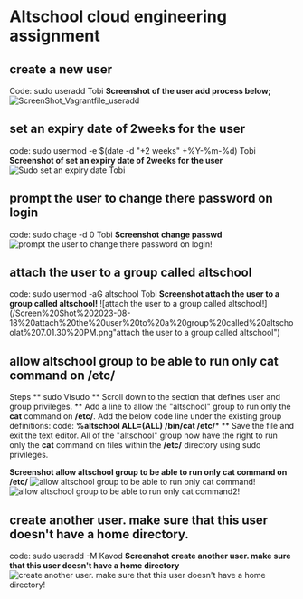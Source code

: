 # Altschool cloud engineering assignment

## create a new user
Code: sudo useradd Tobi
**Screenshot of the user add process below;**
![ScreenShot_Vagrantfile_useradd](https://github.com/RansomedKC/CloudEngineering-Assignment1/assets/137722760/adb87429-a12a-4938-b2b3-f577b65fd577)

## set an expiry date of 2weeks for the user
code: sudo usermod -e $(date -d "+2 weeks" +%Y-%m-%d) Tobi
**Screenshot of set an expiry date of 2weeks for the user**
![Sudo set an expiry date Tobi](/SS_Expirydate_Tobi.png "Sudo expiry date set for Tobi")

## prompt the user to change there password on login
code: sudo chage -d 0 Tobi
**Screenshot change passwd**
![prompt the user to change there password on login!](/Screen%20Shot%202023-08-18%20Change%20passed%20at%206.57.18%20PM.png "Sudo change passwd")


## attach the user to a group called altschool
code: sudo usermod -aG altschool Tobi
**Screenshot attach the user to a group called altschool!**
![attach the user to a group called altschool!](/Screen%20Shot%202023-08-18%20attach%20the%20user%20to%20a%20group%20called%20altschoolat%207.01.30%20PM.png"attach the user to a group called altschool")

## allow altschool group to be able to run only cat command on /etc/
Steps
** sudo Visudo
** Scroll down to the section that defines user and group privileges. 
** Add a line to allow the "altschool" group to run only the **cat** command on **/etc/**. Add the below code line under the existing group definitions:
code: **%altschool ALL=(ALL) /bin/cat /etc/***
** Save the file and exit the text editor.
All of the "altschool" group now have the right to run only the **cat** command on files within the **/etc/** directory using sudo privileges.

**Screenshot allow altschool group to be able to run only cat command on /etc/**
![allow altschool group to be able to run only cat command!](/Screen%20Shot%202023-08-18%20allow%20altschool%20group%20to%20be%20able%20to%20run%20only%20cat%20command%20on%20%3Aetc%3A%201%20at%207.16.13%20PM.png "allow altschool group to be able to run only cat command")
![allow altschool group to be able to run only cat command2!](/Screen%20Shot%202023-08-18%20allow%20altschool%20group%20to%20be%20able%20to%20run%20only%20cat%20command%20on%20%3Aetc%3A%202%20at%207.18.08%20PM.png "allow altschool group to be able to run only cat command2")


## create another user. make sure that this user doesn't have a home directory.
 code: sudo useradd -M Kavod
 **Screenshot create another user. make sure that this user doesn't have a home directory**
 ![create another user. make sure that this user doesn't have a home directory!](/Screen%20Shot%202023-08-18%20create%20another%20user.%20make%20sure%20that%20this%20user%20doesn't%20have%20a%20home%20directory%20at%207.27.38%20PM.png "create another user. make sure that this user doesn't have a home directory")
